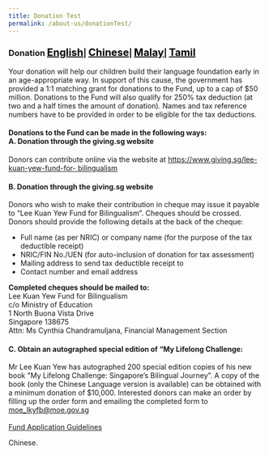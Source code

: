 ```yaml
---
title: Donation Test
permalink: /about-us/donationTest/
---
```


<div id="Donation">
<h3>Donation
 <a href="#Donation" style="font-size:20px"><span style="color:black">English</span></a>| 
 <a href="#捐款" style="font-size:20px"><span style="color:black">Chinese</span></a>| 
 <a href="#Pendermaan" style="font-size:20px"><span style="color:black">Malay</span></a>|
 <a href="#நன்கொடை" style="font-size:20px"><span style="color:black">Tamil</span></a></h3>
<p>
 
Your donation will help our children build their language foundation early in an age-appropriate way.
In support of this cause, the government has provided a 1:1 matching grant for donations to the
Fund, up to a cap of $50 million. Donations to the Fund will also qualify for 250% tax deduction (at
two and a half times the amount of donation). Names and tax reference numbers have to be
provided in order to be eligible for the tax deductions.
<h4>Donations to the Fund can be made in the following ways: <br/>A. Donation through the giving.sg website</h4>
<p>
Donors can contribute online via the website at <a href="https://www.giving.sg/lee-kuan-yew-fund-for-
bilingualism" target="_blank">https://www.giving.sg/lee-kuan-yew-fund-for-
bilingualism</a></p>

<h4>B. Donation through the giving.sg website</h4>

<p>Donors who wish to make their contribution in cheque may issue it payable to “Lee Kuan Yew Fund
for Bilingualism”. Cheques should be crossed.  Donors should provide the following details at the
back of the cheque:<ul>
   <li>Full name (as per NRIC) or company name (for the purpose of the tax deductible receipt)</li>
   <li>NRIC/FIN No./UEN (for auto-inclusion of donation for tax assessment)</li>
   <li>Mailing address to send tax deductible receipt to</li>
   <li>Contact number and email address</li></ul>
   
  <strong>Completed cheques should be mailed to:</strong><br/>Lee Kuan Yew Fund for Bilingualism<br/>c/o Ministry of Education<br/>1 North Buona Vista Drive<br/>Singapore 138675<br/>Attn: Ms Cynthia Chandramuljana, Financial Management Section</p>
<h4>C. Obtain an autographed special edition of “My Lifelong Challenge:</h4>
<p>Mr Lee Kuan Yew has autographed 200 special edition copies of his new book &quot;My Lifelong Challenge: Singapore’s Bilingual Journey”. A copy of the book (only the Chinese Language version is available) can be obtained with a minimum donation of $10,000. Interested donors can make an order by filling up the order form and emailing the completed form to <a href="mailto:moe_lkyfb@moe.gov.sg"> moe_lkyfb@moe.gov.sg</a>
<br/><br/><a href="/about-the-fund/Application_Guidelines.pdf" target="_blank">Fund Application Guidelines</a></p>
  
</p>

</div>

<div id="捐款">
<p>
 Chinese.
</p>

</div>
